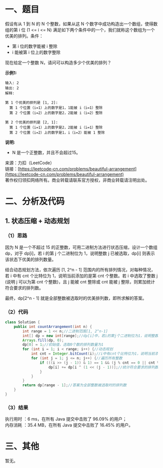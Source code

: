 # 一、题目
假设有从 1 到 N 的 N 个整数，如果从这 N 个数字中成功构造出一个数组，使得数组的第 i 位 (1 <= i <= N) 满足如下两个条件中的一个，我们就称这个数组为一个优美的排列。条件：   
- 第 i 位的数字能被 i 整除
- i 能被第 i 位上的数字整除
    
    
现在给定一个整数 N，请问可以构造多少个优美的排列？   
   
**示例1:**   
```
输入: 2
输出: 2
解释: 

第 1 个优美的排列是 [1, 2]:
  第 1 个位置（i=1）上的数字是1，1能被 i（i=1）整除
  第 2 个位置（i=2）上的数字是2，2能被 i（i=2）整除

第 2 个优美的排列是 [2, 1]:
  第 1 个位置（i=1）上的数字是2，2能被 i（i=1）整除
  第 2 个位置（i=2）上的数字是1，i（i=2）能被 1 整除
```
**说明:**   
- N 是一个正整数，并且不会超过15。
   
   
来源：力扣（LeetCode）   
链接：[https://leetcode-cn.com/problems/beautiful-arrangement](https://leetcode-cn.com/problems/beautiful-arrangement)   
著作权归领扣网络所有。商业转载请联系官方授权，非商业转载请注明出处。   
# 二、分析及代码    
## 1. 状态压缩 + 动态规划
### （1）思路
因为 N 是一个不超过 15 的正整数，可用二进制方法进行状态压缩，设计一个数组 dp，对于 dp[i]，若 i 的第 j 个二进制位为 1，说明整数 j 已被选取，dp[i] 则表示该状态下优美的排列数量。   
   
结合动态规划方法，依次遍历 [1, 2^n - 1] 范围内的所有排列情况，对每种情况，若 i 中有 cnt 个比特位为 1，说明当前添加的是第 cnt 个整数。若 i 中选取了整数 j (说明 j 可以为第 cnt 个整数)，且 j 能被 cnt 整除或 cnt 能被 j 整除，则累加统计符合要求的排列数。   
   
最终，dp[2^n - 1] 就是全部整数被选取时的优美排列数，即所求解的答案。   
### （2）代码
```java
class Solution {
    public int countArrangement(int n) {
        int range = 1 << n;//二进制范围[1, 2^n-1]
        int[] dp = new int[range];//dp[i]中，若i的第j个二进制位为1，说明整数j已被选取，dp[i]表示该状态下优美的排列数量
        Arrays.fill(dp, 0);
        dp[0] = 1;//初始值，选取0个数的排列数量为1
        for (int i = 1; i < range; i++) {//动态规划
            int cnt = Integer.bitCount(i);//i中有cnt个比特位为1，说明当前添加的是第cnt个整数
            for (int j = 1; j <= n; j++) {//遍历所有整数
                if (((i >> (j - 1)) & 1) == 1 && (j % cnt == 0 || cnt % j == 0)) {//i中选取了整数j(说明j可以为第cnt个整数)，且j能被cnt整除或cnt能被j整除
                    dp[i] += dp[i ^ (1 << (j - 1))];//统计符合要求的排列数
                }
            }
        }
        return dp[range - 1];//答案为全部整数被选取时的排列数
    }
}
```
### （3）结果
执行用时 ：6 ms，在所有 Java 提交中击败了 96.09% 的用户；    
内存消耗 ：35.4 MB，在所有 Java 提交中击败了 16.45% 的用户。      
# 三、其他
暂无。  
